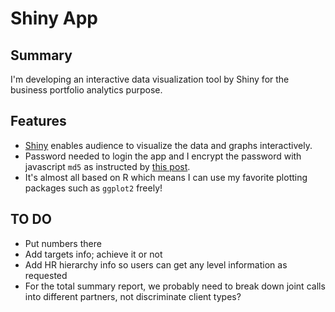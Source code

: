 # Shiny App

## Summary
I'm developing an interactive data visualization tool by Shiny for the business portfolio analytics purpose. 

## Features
- [Shiny](http://shiny.rstudio.com/) enables audience to visualize the data and graphs interactively.
- Password needed to login the app and I encrypt the password with javascript `md5` as instructed by [this post](http://stackoverflow.com/questions/28987622/starting-shiny-app-after-password-input).
- It's almost all based on R which means I can use my favorite plotting packages such as `ggplot2` freely!


## TO DO
- Put numbers there 
- Add targets info; achieve it or not
- Add HR hierarchy info so users can get any level information as requested
- For the total summary report, we probably need to break down joint calls into different partners, not discriminate client types?

